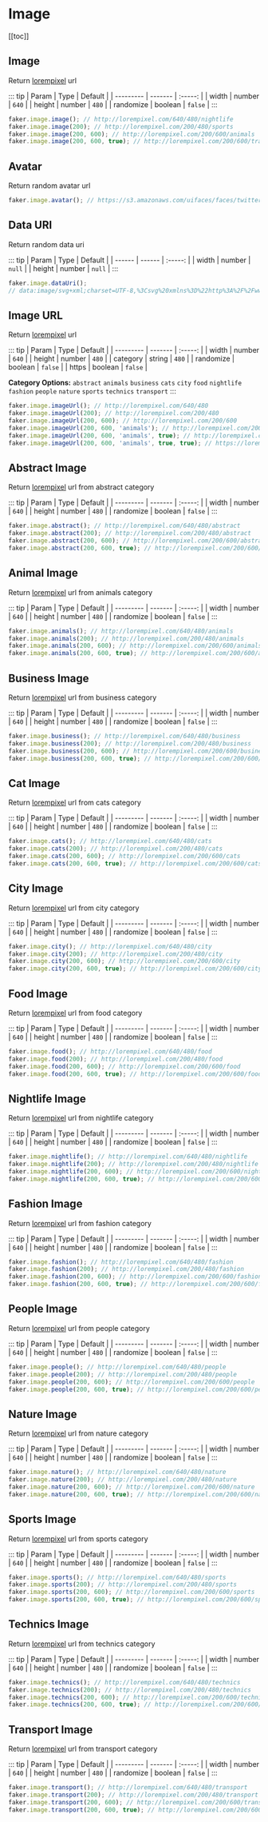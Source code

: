 # Image

[[toc]]

## Image

Return [lorempixel](http://lorempixel.com/) url

::: tip
| Param     | Type    | Default |
| --------- | ------- | :-----: |
| width     | number  |  `640`  |
| height    | number  |  `480`  |
| randomize | boolean | `false` |
:::

```js
faker.image.image(); // http://lorempixel.com/640/480/nightlife
faker.image.image(200); // http://lorempixel.com/200/480/sports 
faker.image.image(200, 600); // http://lorempixel.com/200/600/animals
faker.image.image(200, 600, true); // http://lorempixel.com/200/600/transport?12438
```

## Avatar

Return random avatar url

```js
faker.image.avatar(); // https://s3.amazonaws.com/uifaces/faces/twitter/martip07/128.jpg
```


## Data URI

Return random data uri

::: tip
| Param  | Type   | Default |
| ------ | ------ | :-----: |
| width  | number | `null`  |
| height | number | `null`  |
:::

```js
faker.image.dataUri(); 
// data:image/svg+xml;charset=UTF-8,%3Csvg%20xmlns%3D%22http%3A%2F%2Fwww.w3.org%2F2000%2Fsvg%22%20version%3D%221.1%22%20baseProfile%3D%22full%22%20width%3D%22undefined%22%20height%3D%22undefined%22%3E%20%3Crect%20width%3D%22100%25%22%20height%3D%22100%25%22%20fill%3D%22grey%22%2F%3E%20%20%3Ctext%20x%3D%220%22%20y%3D%2220%22%20font-size%3D%2220%22%20text-anchor%3D%22start%22%20fill%3D%22white%22%3Eundefinedxundefined%3C%2Ftext%3E%20%3C%2Fsvg%3E
```

## Image URL

Return [lorempixel](http://lorempixel.com/) url

::: tip
| Param     | Type    | Default |
| --------- | ------- | :-----: |
| width     | number  |  `640`  |
| height    | number  |  `480`  |
| category  | string  |  `480`  |
| randomize | boolean | `false` |
| https     | boolean | `false` |

**Category Options:** `abstract` `animals` `business` `cats` `city` `food` `nightlife` `fashion` `people` `nature` `sports` `technics` `transport`
:::

```js
faker.image.imageUrl(); // http://lorempixel.com/640/480
faker.image.imageUrl(200); // http://lorempixel.com/200/480 
faker.image.imageUrl(200, 600); // http://lorempixel.com/200/600
faker.image.imageUrl(200, 600, 'animals'); // http://lorempixel.com/200/600/animals
faker.image.imageUrl(200, 600, 'animals', true); // http://lorempixel.com/200/600/animals?3853 
faker.image.imageUrl(200, 600, 'animals', true, true); // https://lorempixel.com/200/600/animals?98461  
```

## Abstract Image

Return [lorempixel](http://lorempixel.com/) url from abstract category

::: tip
| Param     | Type    | Default |
| --------- | ------- | :-----: |
| width     | number  |  `640`  |
| height    | number  |  `480`  |
| randomize | boolean | `false` |
:::

```js
faker.image.abstract(); // http://lorempixel.com/640/480/abstract
faker.image.abstract(200); // http://lorempixel.com/200/480/abstract
faker.image.abstract(200, 600); // http://lorempixel.com/200/600/abstract
faker.image.abstract(200, 600, true); // http://lorempixel.com/200/600/abstract?89872
```

## Animal Image

Return [lorempixel](http://lorempixel.com/) url from animals category

::: tip
| Param     | Type    | Default |
| --------- | ------- | :-----: |
| width     | number  |  `640`  |
| height    | number  |  `480`  |
| randomize | boolean | `false` |
:::

```js
faker.image.animals(); // http://lorempixel.com/640/480/animals
faker.image.animals(200); // http://lorempixel.com/200/480/animals
faker.image.animals(200, 600); // http://lorempixel.com/200/600/animals
faker.image.animals(200, 600, true); // http://lorempixel.com/200/600/animals?89872
```

## Business Image

Return [lorempixel](http://lorempixel.com/) url from business category

::: tip
| Param     | Type    | Default |
| --------- | ------- | :-----: |
| width     | number  |  `640`  |
| height    | number  |  `480`  |
| randomize | boolean | `false` |
:::

```js
faker.image.business(); // http://lorempixel.com/640/480/business
faker.image.business(200); // http://lorempixel.com/200/480/business
faker.image.business(200, 600); // http://lorempixel.com/200/600/business
faker.image.business(200, 600, true); // http://lorempixel.com/200/600/business?89872
```

## Cat Image

Return [lorempixel](http://lorempixel.com/) url from cats category

::: tip
| Param     | Type    | Default |
| --------- | ------- | :-----: |
| width     | number  |  `640`  |
| height    | number  |  `480`  |
| randomize | boolean | `false` |
:::

```js
faker.image.cats(); // http://lorempixel.com/640/480/cats
faker.image.cats(200); // http://lorempixel.com/200/480/cats
faker.image.cats(200, 600); // http://lorempixel.com/200/600/cats
faker.image.cats(200, 600, true); // http://lorempixel.com/200/600/cats?89872
```

## City Image

Return [lorempixel](http://lorempixel.com/) url from city category

::: tip
| Param     | Type    | Default |
| --------- | ------- | :-----: |
| width     | number  |  `640`  |
| height    | number  |  `480`  |
| randomize | boolean | `false` |
:::

```js
faker.image.city(); // http://lorempixel.com/640/480/city
faker.image.city(200); // http://lorempixel.com/200/480/city
faker.image.city(200, 600); // http://lorempixel.com/200/600/city
faker.image.city(200, 600, true); // http://lorempixel.com/200/600/city?89872
```

## Food Image

Return [lorempixel](http://lorempixel.com/) url from food category

::: tip
| Param     | Type    | Default |
| --------- | ------- | :-----: |
| width     | number  |  `640`  |
| height    | number  |  `480`  |
| randomize | boolean | `false` |
:::

```js
faker.image.food(); // http://lorempixel.com/640/480/food
faker.image.food(200); // http://lorempixel.com/200/480/food
faker.image.food(200, 600); // http://lorempixel.com/200/600/food
faker.image.food(200, 600, true); // http://lorempixel.com/200/600/food?89872
```

## Nightlife Image

Return [lorempixel](http://lorempixel.com/) url from nightlife category

::: tip
| Param     | Type    | Default |
| --------- | ------- | :-----: |
| width     | number  |  `640`  |
| height    | number  |  `480`  |
| randomize | boolean | `false` |
:::

```js
faker.image.nightlife(); // http://lorempixel.com/640/480/nightlife
faker.image.nightlife(200); // http://lorempixel.com/200/480/nightlife
faker.image.nightlife(200, 600); // http://lorempixel.com/200/600/nightlife
faker.image.nightlife(200, 600, true); // http://lorempixel.com/200/600/nightlife?89872
```

## Fashion Image

Return [lorempixel](http://lorempixel.com/) url from fashion category

::: tip
| Param     | Type    | Default |
| --------- | ------- | :-----: |
| width     | number  |  `640`  |
| height    | number  |  `480`  |
| randomize | boolean | `false` |
:::

```js
faker.image.fashion(); // http://lorempixel.com/640/480/fashion
faker.image.fashion(200); // http://lorempixel.com/200/480/fashion
faker.image.fashion(200, 600); // http://lorempixel.com/200/600/fashion
faker.image.fashion(200, 600, true); // http://lorempixel.com/200/600/fashion?89872
```

## People Image

Return [lorempixel](http://lorempixel.com/) url from people category

::: tip
| Param     | Type    | Default |
| --------- | ------- | :-----: |
| width     | number  |  `640`  |
| height    | number  |  `480`  |
| randomize | boolean | `false` |
:::

```js
faker.image.people(); // http://lorempixel.com/640/480/people
faker.image.people(200); // http://lorempixel.com/200/480/people
faker.image.people(200, 600); // http://lorempixel.com/200/600/people
faker.image.people(200, 600, true); // http://lorempixel.com/200/600/people?89872
```

## Nature Image

Return [lorempixel](http://lorempixel.com/) url from nature category

::: tip
| Param     | Type    | Default |
| --------- | ------- | :-----: |
| width     | number  |  `640`  |
| height    | number  |  `480`  |
| randomize | boolean | `false` |
:::

```js
faker.image.nature(); // http://lorempixel.com/640/480/nature
faker.image.nature(200); // http://lorempixel.com/200/480/nature
faker.image.nature(200, 600); // http://lorempixel.com/200/600/nature
faker.image.nature(200, 600, true); // http://lorempixel.com/200/600/nature?89872
```

## Sports Image

Return [lorempixel](http://lorempixel.com/) url from sports category

::: tip
| Param     | Type    | Default |
| --------- | ------- | :-----: |
| width     | number  |  `640`  |
| height    | number  |  `480`  |
| randomize | boolean | `false` |
:::

```js
faker.image.sports(); // http://lorempixel.com/640/480/sports
faker.image.sports(200); // http://lorempixel.com/200/480/sports
faker.image.sports(200, 600); // http://lorempixel.com/200/600/sports
faker.image.sports(200, 600, true); // http://lorempixel.com/200/600/sports?89872
```

## Technics Image

Return [lorempixel](http://lorempixel.com/) url from technics category

::: tip
| Param     | Type    | Default |
| --------- | ------- | :-----: |
| width     | number  |  `640`  |
| height    | number  |  `480`  |
| randomize | boolean | `false` |
:::

```js
faker.image.technics(); // http://lorempixel.com/640/480/technics
faker.image.technics(200); // http://lorempixel.com/200/480/technics
faker.image.technics(200, 600); // http://lorempixel.com/200/600/technics
faker.image.technics(200, 600, true); // http://lorempixel.com/200/600/technics?89872
```

## Transport Image

Return [lorempixel](http://lorempixel.com/) url from transport category

::: tip
| Param     | Type    | Default |
| --------- | ------- | :-----: |
| width     | number  |  `640`  |
| height    | number  |  `480`  |
| randomize | boolean | `false` |
:::

```js
faker.image.transport(); // http://lorempixel.com/640/480/transport
faker.image.transport(200); // http://lorempixel.com/200/480/transport
faker.image.transport(200, 600); // http://lorempixel.com/200/600/transport
faker.image.transport(200, 600, true); // http://lorempixel.com/200/600/transport?89872
```
